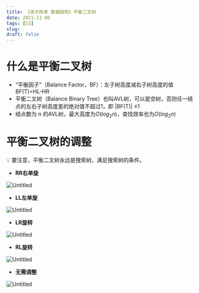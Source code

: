 ```yaml
---
title: 《浙大陈老 数据结构》平衡二叉树
date: 2021-11-06
tags: [CS]
slug: 
draft: false
---
```


# 什么是平衡二叉树

- “平衡因子”（Balance Factor，BF）：左子树高度减右子树高度的值BF(T)=HL-HR
- 平衡二叉树（Balance Binary Tree）也叫AVL树，可以是空树，否则任一结点的左右子树高度差的绝对值不超过1，即 |BF(T)| ≤1
- 结点数为 n 的AVL树，最大高度为$O(log_2n)$，查找效率也为$O(log_2n)$

# 平衡二叉树的调整

<aside>
💡 要注意，平衡二叉树永远是搜索树，满足搜索树的条件。

</aside>

- **RR右单旋**

![Untitled](/images/cs-data-structure-5.jpg)

- **LL左单旋**

![Untitled](/images/cs-data-structure-6.jpg)

- **LR旋转**

![Untitled](/images/cs-data-structure-7.jpg)

- **RL旋转**

![Untitled](/images/cs-data-structure-8.jpg)

- **无需调整**

![Untitled](/images/cs-data-structure-9.jpg)